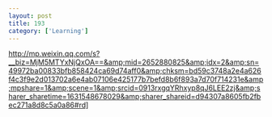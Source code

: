 ```yaml
---
layout: post
title: 193
category: ['Learning']
---
```


http://mp.weixin.qq.com/s?__biz=MjM5MTYxNjQxOA==&amp;mid=2652880825&amp;idx=2&amp;sn=49972ba00833bfb858424ca69d74aff0&amp;chksm=bd59c3748a2e4a626f4c3f9e2d013702a6e4ab07106e425177b7befd8b6f893a7d70f714231e&amp;mpshare=1&amp;scene=1&amp;srcid=0913rxgqYRhxyp8qJ6LEE2zj&amp;sharer_sharetime=1631548678029&amp;sharer_shareid=d94307a8605fb2fbec271a8d8c5a0a86#rd]



